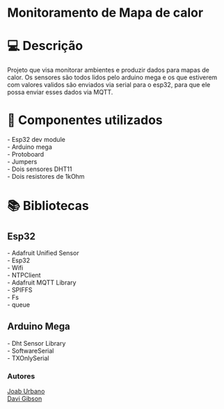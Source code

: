 # Monitoramento de Mapa de calor

<h1 id="usage" > 💻 Descrição </h1>
Projeto que visa monitorar ambientes e produzir dados para mapas de calor. Os sensores são todos lidos pelo arduino mega e os que estiverem com valores validos são enviados via serial para o esp32, para que ele possa enviar esses dados via MQTT.

<h1 id="usage" > 🧰 Componentes utilizados </h1>
- Esp32 dev module<br>
- Arduino mega<br>
- Protoboard<br>
- Jumpers<br>
- Dois sensores DHT11<br>
- Dois resistores de 1kOhm<br>


<h1 id="usage" > 📚 Bibliotecas </h1>
<h2>Esp32</h2>
- Adafruit Unified Sensor<br>
- Esp32<br>
- Wifi<br>
- NTPClient<br>
- Adafruit MQTT Library<br>
- SPIFFS<br>
- Fs<br>
- queue<br>

<h2>Arduino Mega</h2>
- Dht Sensor Library<br>
- SoftwareSerial<br>
- TXOnlySerial<br>

<h3>Autores</h3>
<a href="https://github.com/JoabUrbano">Joab Urbano</a><br>
<a href="https://github.com/DaviGibson">Davi Gibson</a>